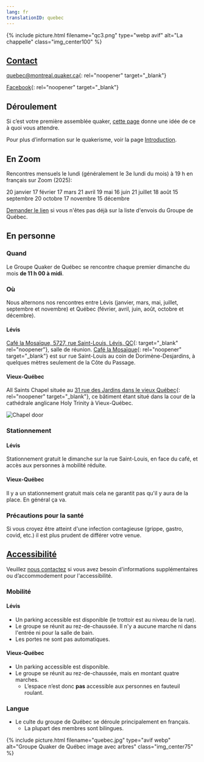 ```yaml
---
lang: fr
translationID: quebec
---
```

{% include picture.html filename="qc3.png" type="webp avif" alt="La chappelle" class="img_center100" %}

## [Contact](/contact-fr)
[quebec@montreal.quaker.ca](mailto:quebec@montreal.quaker.ca){: rel="noopener" target="_blank"}

[Facebook](https://www.facebook.com/QuakersQuebecCanada/){: rel="noopener" target="_blank"}

## Déroulement
Si c’est votre première assemblée quaker, [cette page](/à_propos) donne une idée de ce à quoi vous attendre.

Pour plus d’information sur le quakerisme, voir la page [Introduction](/intro-fr).

## En Zoom
Rencontres mensuels le lundi (généralement le 3e lundi du mois) à 19&nbsp;h en français sur Zoom (2025):

20 janvier
17 février
17 mars
21 avril
19 mai
16 juin
21 juillet
18 août
15 septembre
20 octobre
17 novembre
15 décembre

[Demander le lien](mailto:quebec@montreal.quaker.ca) si vous n'êtes pas déjà sur la liste d'envois du Groupe de Québec.

## En personne
### Quand
Le Groupe Quaker de Québec se rencontre chaque premier dimanche du mois **de 11 h 00 à midi**.

### Où
Nous alternons nos rencontres entre Lévis (janvier, mars, mai, juillet, septembre et novembre) et Québec (février, avril, juin, août, octobre et décembre).

#### Lévis
[Café la Mosaïque, 5727, rue Saint-Louis, Lévis, QC](https://goo.gl/maps/HYYEYV92bwR3Wujp6){: target="_blank" rel="noopener"}, salle de réunion. [Café la Mosaïque](http://cafelamosaique.org/){: rel="noopener" target="_blank"} est sur rue Saint-Louis au coin de Dorimène-Desjardins, à quelques mètres seulement de la Côte du Passage.

#### Vieux-Québec
All Saints Chapel située au [31 rue des Jardins dans le vieux Québec](https://maps.app.goo.gl/NNHaVfcmDpb2o5oo6){: rel="noopener" target="_blank"}, ce bâtiment étant situé dans la cour de la cathédrale anglicane Holy Trinity à Vieux-Québec.

![Chapel door](/assets/images/QC_chapel_door.avif)

### Stationnement
#### Lévis
Stationnement gratuit le dimanche sur la rue Saint-Louis, en face du café, et accès aux personnes à mobilité réduite. 

#### Vieux-Québec
Il y a un stationnement gratuit mais cela ne garantit pas qu'il y aura de la place. En général ça va.

### Précautions pour la santé <span class="stanchor"><a name="consignes"></a></span>

Si vous croyez être atteint d'une infection contagieuse (grippe, gastro, covid, etc.) il est plus prudent de différer votre venue.

## [Accessibilité](/accessibilité) <span class="stanchor"><a name="accessibilité"></a></span>
Veuillez [nous contactez](/contact-fr) si vous avez besoin d'informations supplémentaires ou d’accommodement pour l'accessibilité.
### Mobilité
#### Lévis
* Un parking accessible est disponible (le trottoir est au niveau de la rue).
* Le groupe se réunit au rez-de-chaussée. Il n'y a aucune marche ni dans l'entrée ni pour la salle de bain.
* Les portes ne sont pas automatiques.

#### Vieux-Québec
* Un parking accessible est disponible.
* Le groupe se réunit au rez-de-chaussée, mais en montant quatre marches.
  * L’espace n’est donc **pas** accessible aux personnes en fauteuil roulant.

### Langue
* Le culte du groupe de Québec se déroule principalement en français.
  * La plupart des membres sont bilingues.

{% include picture.html filename="quebec.jpg" type="avif webp" alt="Groupe Quaker de Québec image avec arbres" class="img_center75" %}
